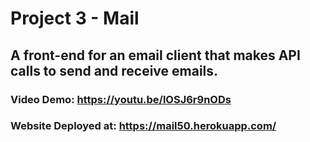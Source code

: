 # Project 3 - Mail

## A front-end for an email client that makes API calls to send and receive emails.


### Video Demo: https://youtu.be/lOSJ6r9nODs


### Website Deployed at: https://mail50.herokuapp.com/
